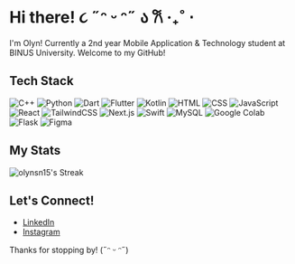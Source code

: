 # Hi there! ૮ ˶ᵔ ᵕ ᵔ˶ ა 𐙚 ‧₊˚ ⋅
I'm Olyn! Currently a 2nd year Mobile Application & Technology student at BINUS University. Welcome to my GitHub!

## Tech Stack
![C++](https://img.shields.io/badge/C++-%2300599C.svg?logo=c%2B%2B&logoColor=white)
![Python](https://img.shields.io/badge/Python-3776AB?logo=python&logoColor=fff)
![Dart](https://img.shields.io/badge/Dart-%230175C2.svg?logo=dart&logoColor=white)
![Flutter](https://img.shields.io/badge/Flutter-02569B?logo=flutter&logoColor=fff)
![Kotlin](https://img.shields.io/badge/Kotlin-%237F52FF.svg?logo=kotlin&logoColor=white)
![HTML](https://img.shields.io/badge/HTML-%23E34F26.svg?logo=html5&logoColor=white)
![CSS](https://img.shields.io/badge/CSS-1572B6?logo=css3&logoColor=fff)
![JavaScript](https://img.shields.io/badge/JavaScript-F7DF1E?logo=javascript&logoColor=000)
![React](https://img.shields.io/badge/React-%2320232a.svg?logo=react&logoColor=%2361DAFB)
![TailwindCSS](https://img.shields.io/badge/Tailwind%20CSS-%2338B2AC.svg?logo=tailwind-css&logoColor=white)
![Next.js](https://img.shields.io/badge/Next.js-black?logo=next.js&logoColor=white)
![Swift](https://img.shields.io/badge/Swift-F54A2A?logo=swift&logoColor=white)
![MySQL](https://img.shields.io/badge/MySQL-4479A1?logo=mysql&logoColor=fff)
![Google Colab](https://img.shields.io/badge/Google%20Colab-F9AB00?logo=googlecolab&logoColor=fff)
![Flask](https://img.shields.io/badge/Flask-000?logo=flask&logoColor=fff)
![Figma](https://img.shields.io/badge/Figma-F24E1E?logo=figma&logoColor=white)

## My Stats
![olynsn15's Streak](https://github-readme-streak-stats.herokuapp.com/?user=olynsn15&theme=dracula&hide_border=true)

## Let's Connect!
- [LinkedIn](https://www.linkedin.com/in/carolyn-santana15/)  
- [Instagram](https://instagram.com/olyn.sna)  

Thanks for stopping by! (˶ᵔ ᵕ ᵔ˶)
